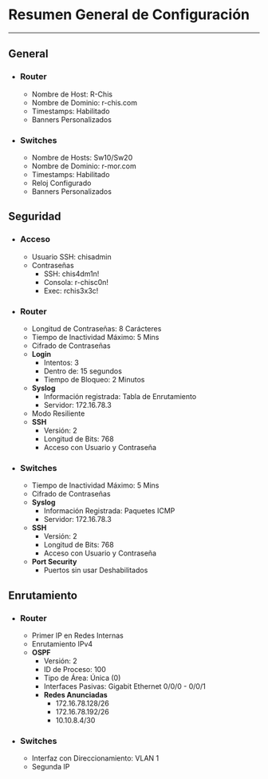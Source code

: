# **Resumen General de Configuración**
***
## General
* ### Router
    * Nombre de Host: R-Chis
    * Nombre de Dominio: r-chis.com
    * Timestamps: Habilitado
    * Banners Personalizados
* ### Switches
    * Nombre de Hosts: Sw10/Sw20
    * Nombre de Dominio: r-mor.com
    * Timestamps: Habilitado
    * Reloj Configurado
    * Banners Personalizados
## Seguridad
* ### Acceso
    * Usuario SSH: chisadmin
    * Contraseñas
    	* SSH: chis4dm1n!
    	* Consola: r-chisc0n!
        * Exec: rchis3x3c!
* ### Router
    * Longitud de Contraseñas: 8 Carácteres
    * Tiempo de Inactividad Máximo: 5 Mins
    * Cifrado de Contraseñas
    * **Login**
        * Intentos: 3
        * Dentro de: 15 segundos
        * Tiempo de Bloqueo: 2 Minutos
    * **Syslog**
        * Información registrada: Tabla de Enrutamiento
        * Servidor: 172.16.78.3
    * Modo Resiliente
    * **SSH**
        * Versión: 2
        * Longitud de Bits: 768
        * Acceso con Usuario y Contraseña
* ### **Switches** 
    * Tiempo de Inactividad Máximo: 5 Mins
    * Cifrado de Contraseñas
    * **Syslog**
        * Información Registrada: Paquetes ICMP
        * Servidor: 172.16.78.3
    * **SSH**
        * Versión: 2
        * Longitud de Bits: 768
        * Acceso con Usuario y Contraseña
    * **Port Security**
        * Puertos sin usar Deshabilitados
## Enrutamiento
* ### Router
    * Primer IP en Redes Internas
    * Enrutamiento IPv4
    * **OSPF**
        * Versión: 2
        * ID de Proceso: 100
        * Tipo de Área: Única (0)
        * Interfaces Pasivas: Gigabit Ethernet 0/0/0 - 0/0/1
        * **Redes Anunciadas**
            * 172.16.78.128/26
            * 172.16.78.192/26
            * 10.10.8.4/30
* ### Switches
    * Interfaz con Direccionamiento: VLAN 1
    * Segunda IP
